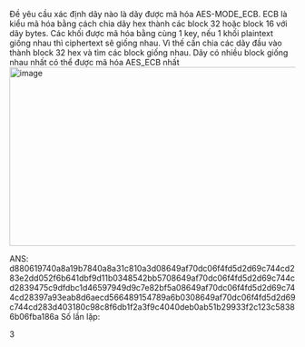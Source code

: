 Đề yêu cầu xác định dãy nào là dãy được mã hóa AES-MODE_ECB. 
ECB là kiểu mã hóa bằng cách chia dãy hex thành các block 32 hoặc block 16 với dãy bytes.
Các khối được mã hóa bằng cùng 1 key, nếu 1 khối plaintext giống nhau thì ciphertext sẽ giống nhau. Vì thế cần chia các dãy đầu vào thành block 32 hex và tìm các block giống nhau.
Dãy có nhiều block giống nhau nhất có thể được mã hóa AES_ECB nhất
<img width="1169" height="315" alt="image" src="https://github.com/user-attachments/assets/5d247362-8be4-4fa3-87fb-e88fb8ae4ab3" />

ANS: 
d880619740a8a19b7840a8a31c810a3d08649af70dc06f4fd5d2d69c744cd283e2dd052f6b641dbf9d11b0348542bb5708649af70dc06f4fd5d2d69c744cd2839475c9dfdbc1d46597949d9c7e82bf5a08649af70dc06f4fd5d2d69c744cd28397a93eab8d6aecd566489154789a6b0308649af70dc06f4fd5d2d69c744cd283d403180c98c8f6db1f2a3f9c4040deb0ab51b29933f2c123c58386b06fba186a
Số lần lặp:

3
